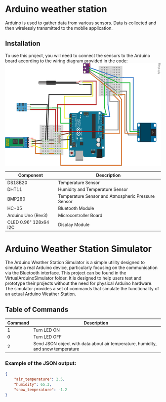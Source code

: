# Arduino weather station

Arduino is used to gather data from various sensors. Data is collected and then wirelessly transmitted to the mobile application.

## Installation 
To use this project, you will need to connect the sensors to the Arduino board according to the wiring diagram provided in the code:
![schemas](Schema.png)


| Component | Description |
| --- | --- |
| DS18B20 | Temperature Sensor |
| DHT11 | Humidity and Temperature Sensor |
| BMP280 | Temperature Sensor and Atmospheric Pressure Sensor |
| HC-05 | Bluetooth Module |
| Arduino Uno (Rev3) | Microcontroller Board |
| OLED 0.96" 128x64 I2C | Display Module |

# Arduino Weather Station Simulator
The Arduino Weather Station Simulator is a simple utility designed to simulate a real Arduino device, particularly focusing on the communication via the Bluetooth interface. This project can be found in the VirtualArduinoSimulator folder. It is designed to help users test and prototype their projects without the need for physical Arduino hardware. The simulator provides a set of commands that simulate the functionality of an actual Arduino Weather Station.

## Table of Commands

| Command | Description  |
| ------- | -------- |
| 1       | Turn LED ON |
| 0       | Turn LED OFF |
| 2       | Send JSON object with data about air temperature, humidity, and snow temperature |

### Example of the JSON output:
```json
{
    "air_temperature": 2.5,
    "humidity": 65.3,
    "snow_temperature": -1.2
}
